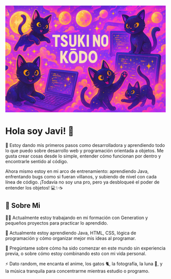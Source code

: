 ![Tsuki no Kōdo Banner](https://github.com/jpizarroc99/jpizarroc99/blob/main/tsuki_no_kodo.png)

# Hola soy Javi! 👋
🌱 Estoy dando mis primeros pasos como desarrolladora y aprendiendo todo lo que puedo sobre desarrollo web y programación orientada a objetos. Me gusta crear cosas desde lo simple, entender cómo funcionan por dentro y encontrarle sentido al código.

Ahora mismo estoy en mi arco de entrenamiento: aprendiendo Java, enfrentando bugs como si fueran villanos, y subiendo de nivel con cada línea de código. ¡Todavía no soy una pro, pero ya desbloqueé el poder de entender los objetos! 💻✨☕

## 🚀 Sobre Mi
👩‍💻 Actualmente estoy trabajando en
mi formación con Generation y pequeños proyectos para practicar lo aprendido.

🧠 Actualmente estoy aprendiendo
Java, HTML, CSS, lógica de programación y cómo organizar mejor mis ideas al programar.

💬 Pregúntame sobre
cómo ha sido comenzar en este mundo sin experiencia previa, o sobre cómo estoy combinando esto con mi vida personal.

⚡️ Dato random,
me encanta el anime, los gatos 🐈, la fotografía, la luna 🌙, y la música tranquila para concentrarme mientras estudio o programo.
